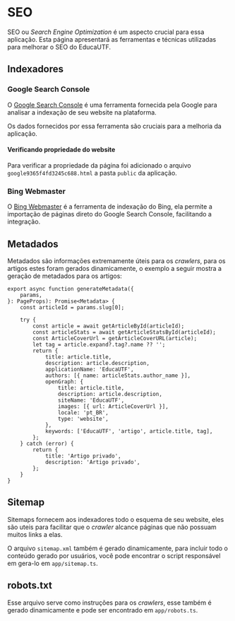 <!--
 Copyright (c) 2023 Rafael Farias
 
 This software is released under the MIT License.
 https://opensource.org/licenses/MIT
-->

# SEO

SEO ou *Search Engine Optimization* é um aspecto crucial para essa aplicação. Esta página apresentará as ferramentas e técnicas utilizadas para melhorar o SEO do EducaUTF.

## Indexadores

### Google Search Console
O [Google Search Console](https://search.google.com/search-console/) é uma ferramenta fornecida pela Google para analisar a indexação de seu website na plataforma. 

Os dados fornecidos por essa ferramenta são cruciais para a melhoria da aplicação.


#### Verificando propriedade do website
Para verificar a propriedade da página foi adicionado o arquivo `google9365f4fd3245c688.html` a pasta `public` da aplicação.

### Bing Webmaster

O [Bing Webmaster](https://www.bing.com/webmasters) é a ferramenta de indexação do Bing, ela permite a importação de páginas direto do Google Search Console, facilitando a integração.

## Metadados
Metadados são informações extremamente úteis para os *crawlers*, para os artigos estes foram gerados dinamicamente, o exemplo a seguir mostra a geração de metadados para os artigos:

``` tsx
export async function generateMetadata({
	params,
}: PageProps): Promise<Metadata> {
	const articleId = params.slug[0];

	try {
		const article = await getArticleById(articleId);
		const articleStats = await getArticleStatsById(articleId);
		const ArticleCoverUrl = getArticleCoverURL(article);
		let tag = article.expand?.tag?.name ?? '';
		return {
			title: article.title,
			description: article.description,
			applicationName: 'EducaUTF',
			authors: [{ name: articleStats.author_name }],
			openGraph: {
				title: article.title,
				description: article.description,
				siteName: 'EducaUTF',
				images: [{ url: ArticleCoverUrl }],
				locale: 'pt_BR',
				type: 'website',
			},
			keywords: ['EducaUTF', 'artigo', article.title, tag],
		};
	} catch (error) {
		return {
			title: 'Artigo privado',
			description: 'Artigo privado',
		};
	}
}
```

## Sitemap
Sitemaps fornecem aos indexadores todo o esquema de seu website, eles são uteis para facilitar que o *crawler* alcance páginas que não possuam muitos links a elas.

O arquivo `sitemap.xml` também é gerado dinamicamente, para incluir todo o conteúdo gerado por usuários, você pode encontrar o script responsável em gera-lo em `app/sitemap.ts`.

## robots.txt
Esse arquivo serve como instruções para os *crawlers*, esse também é gerado dinamicamente e pode ser encontrado em `app/robots.ts`.